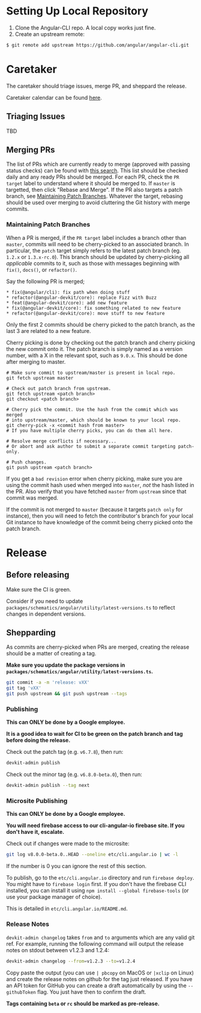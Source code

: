 # Setting Up Local Repository

1. Clone the Angular-CLI repo. A local copy works just fine.
1. Create an upstream remote:
  ```bash
  $ git remote add upstream https://github.com/angular/angular-cli.git
  ```

# Caretaker

The caretaker should triage issues, merge PR, and sheppard the release.

Caretaker calendar can be found [here](https://calendar.google.com/calendar?cid=Z29vZ2xlLmNvbV9zZjlvODF0NGE4NzE5ZmtiMnBoZnA4MGk2Z0Bncm91cC5jYWxlbmRhci5nb29nbGUuY29t).

## Triaging Issues
TBD

## Merging PRs

The list of PRs which are currently ready to merge (approved with passing status checks) can
be found with [this search](https://github.com/angular/angular-cli/pulls?q=is%3Apr+is%3Aopen+review%3Aapproved+status%3Asuccess).
This list should be checked daily and any ready PRs should be merged. For each
PR, check the `PR target` label to understand where it should be merged to. If
`master` is targetted, then click "Rebase and Merge". If the PR also targets a
patch branch, see [Maintaining Patch Branches](#maintaining-patch-branches).
Whatever the target, rebasing should be used over merging to avoid cluttering
the Git history with merge commits.

### Maintaining Patch Branches

When a PR is merged, if the `PR target` label includes a branch other than
`master`, commits will need to be cherry-picked to an associated branch. In
particular, the `patch` target simply refers to the latest patch branch (eg.
`1.2.x` or `1.3.x-rc.0`). This branch should be updated by cherry-picking all
_applicable_ commits to it, such as those with messages beginning with `fix()`,
`docs()`, or `refactor()`.

Say the following PR is merged;

```text
* fix(@angular/cli): fix path when doing stuff
* refactor(@angular-devkit/core): replace Fizz with Buzz
* feat(@angular-devkit/core): add new feature
* fix(@angular-devkit/core): fix something related to new feature
* refactor(@angular-devkit/core): move stuff to new feature
```

Only the first 2 commits should be cherry picked to the patch branch, as the last 3 are related to a new feature.

Cherry picking is done by checking out the patch branch and cherry picking the new commit onto it.
The patch branch is simply named as a version number, with a X in the relevant spot, such as `9.0.x`.
This should be done after merging to master.

```shell
# Make sure commit to upstream/master is present in local repo.
git fetch upstream master

# Check out patch branch from upstream.
git fetch upstream <patch branch>
git checkout <patch branch>

# Cherry pick the commit. Use the hash from the commit which was merged
# into upstream/master, which should be known to your local repo.
git cherry-pick -x <commit hash from master>
# If you have multiple cherry picks, you can do them all here.

# Resolve merge conflicts if necessary...
# Or abort and ask author to submit a separate commit targeting patch-only.

# Push changes.
git push upstream <patch branch>
```

If you get a `bad revision` error when cherry picking, make sure you are using
the commit hash used when merged into `master`, _not_ the hash listed in the PR.
Also verify that you have fetched `master` from `upstream` since that commit was
merged.

If the commit is not merged to `master` (because it targets `patch only` for
instance), then you will need to fetch the contributor's branch for your local
Git instance to have knowledge of the commit being cherry picked onto the patch
branch.

# Release

## Before releasing

Make sure the CI is green.

Consider if you need to update `packages/schematics/angular/utility/latest-versions.ts` to reflect changes in dependent versions.

## Shepparding

As commits are cherry-picked when PRs are merged, creating the release should be a matter of creating a tag.

**Make sure you update the package versions in `packages/schematics/angular/utility/latest-versions.ts`.**

```bash
git commit -a -m 'release: vXX'
git tag 'vXX'
git push upstream && git push upstream --tags
```

### Publishing

**This can ONLY be done by a Google employee.**

**It is a good idea to wait for CI to be green on the patch branch and tag before doing the release.**

Check out the patch tag (e.g. `v6.7.8`), then run:
```sh
devkit-admin publish
```

Check out the minor tag (e.g. `v6.8.0-beta.0`), then run:
```bash
devkit-admin publish --tag next
```

### Microsite Publishing

**This can ONLY be done by a Google employee.**

**You will need firebase access to our cli-angular-io firebase site. If you don't have it, escalate.**

Check out if changes were made to the microsite:

```sh
git log v8.0.0-beta.0..HEAD --oneline etc/cli.angular.io | wc -l
```

If the number is 0 you can ignore the rest of this section.

To publish, go to the `etc/cli.angular.io` directory and run `firebase deploy`. You might have to `firebase login` first. If you don't have the firebase CLI installed, you can install it using `npm install --global firebase-tools` (or use your package manager of choice).

This is detailed in `etc/cli.angular.io/README.md`.

### Release Notes

`devkit-admin changelog` takes `from` and `to` arguments which are any valid git ref.
For example, running the following command will output the release notes on stdout between v1.2.3 and 1.2.4:

```bash
devkit-admin changelog --from=v1.2.3 --to=v1.2.4
```

Copy paste the output (you can use `| pbcopy` on MacOS or `|xclip` on Linux) and create the release notes on github for the tag just
released. If you have an API token for GitHub you can create a draft automatically by using the `--githubToken` flag.
You just have then to confirm the draft.

**Tags containing `beta` or `rc` should be marked as pre-release.**

